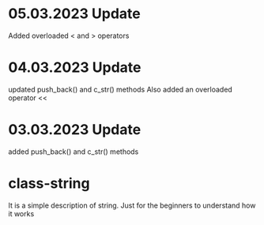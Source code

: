 # 05.03.2023 Update
Added overloaded < and > operators

# 04.03.2023 Update
updated push_back() and c_str() methods
Also added an overloaded operator <<

# 03.03.2023 Update 
added push_back() and c_str() methods

# class-string
It is a simple description of string. Just for the beginners to understand how it works
